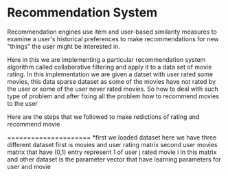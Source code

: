 Recommendation System
=====================

Recommendation engines use item and user-based similarity measures to examine a user's historical preferences to
make recommendations for new "things" the user might be interested in.  

Here in this we are implementing a particular recommendation system algorithm called collaborative filtering and apply it to a data set 
of movie rating. In this implementation we are given a datset with user rated some movies, this data sparse dataset as some of the movies 
have not rated by the user or some of the user never rated movies. So how to deal with such type of problem and after fixing all the problem how to recommend movies to the user

Here are the steps that we followed to make redictions of rating and recommend movie

=====================
*first we loaded dataset here we have three different dataset first is movies and user rating matrix second user movies matrix 
 that have (0,1) entry represent 1 of user j rated movie i in this matrix and other dataset is the parameter vector that have learning parameters for user and movie



